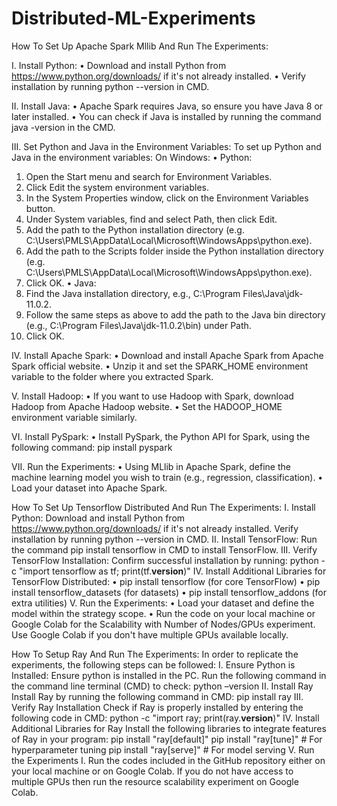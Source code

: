 # Distributed-ML-Experiments 


How To Set Up Apache Spark Mllib And Run The Experiments:

I. Install Python:
•	Download and install Python from https://www.python.org/downloads/  if it's not already installed. 
•	Verify installation by running python --version in CMD.

II. Install Java:
•	Apache Spark requires Java, so ensure you have Java 8 or later installed.
•	You can check if Java is installed by running the command java -version in the CMD.

III. Set Python and Java in the Environment Variables: To set up Python and Java in the environment variables:
On Windows:
•	Python:
1.	Open the Start menu and search for Environment Variables.
2.	Click Edit the system environment variables.
3.	In the System Properties window, click on the Environment Variables button.
4.	Under System variables, find and select Path, then click Edit.
5.	Add the path to the Python installation directory (e.g. C:\Users\PMLS\AppData\Local\Microsoft\WindowsApps\python.exe).
6.	Add the path to the Scripts folder inside the Python installation directory (e.g. C:\Users\PMLS\AppData\Local\Microsoft\WindowsApps\python.exe).
7.	Click OK.
•	Java:
1.	Find the Java installation directory, e.g., C:\Program Files\Java\jdk-11.0.2.
2.	Follow the same steps as above to add the path to the Java bin directory (e.g., C:\Program Files\Java\jdk-11.0.2\bin) under Path.
3.	Click OK.

IV. Install Apache Spark:
•	Download and install Apache Spark from Apache Spark official website.
•	Unzip it and set the SPARK_HOME environment variable to the folder where you extracted Spark.

V. Install Hadoop:
•	If you want to use Hadoop with Spark, download Hadoop from Apache Hadoop website.
•	Set the HADOOP_HOME environment variable similarly.


VI. Install PySpark:
•	Install PySpark, the Python API for Spark, using the following command:
pip install pyspark


VII. Run the Experiments:
•	Using MLlib in Apache Spark, define the machine learning model you wish to train (e.g., regression, classification).
•	Load your dataset into Apache Spark.














How To Set Up Tensorflow Distributed And Run The Experiments:
I. Install Python:
Download and install Python from https://www.python.org/downloads/  if it's not already installed. Verify installation by running python --version in CMD.
II. Install TensorFlow:
Run the command pip install tensorflow in CMD to install TensorFlow.
III. Verify TensorFlow Installation:
Confirm successful installation by running:
python -c "import tensorflow as tf; print(tf.__version__)"
IV. Install Additional Libraries for TensorFlow Distributed:
•	pip install tensorflow (for core TensorFlow)
•	pip install tensorflow_datasets (for datasets)
•	pip install tensorflow_addons (for extra utilities)
V. Run the Experiments:
•	Load your dataset and define the model within the strategy scope.
•	Run the code on your local machine or Google Colab for the Scalability with Number of Nodes/GPUs experiment. Use Google Colab if you don't have multiple GPUs available locally.












How To Setup Ray And Run The Experiments:
In order to replicate the experiments, the following steps can be followed:
I. Ensure Python is Installed:
Ensure python is installed in the PC. Run the following command in the command line terminal (CMD) to check:
python –version
II. Install Ray
Install Ray by running the following command in CMD:
pip install ray
III. Verify Ray Installation
Check if Ray is properly installed by entering the following code in CMD:
python -c "import ray; print(ray.__version__)"
IV. Install Additional Libraries for Ray
Install the following libraries to integrate features of Ray in your program:
pip install "ray[default]"
pip install "ray[tune]"  # For hyperparameter tuning
pip install "ray[serve]"  # For model serving
V. Run the Experiments
I.	Run the codes included in the GitHub repository either on your local machine or on Google Colab. If you do not have access to multiple GPUs then run the resource scalability experiment on Google Colab.


